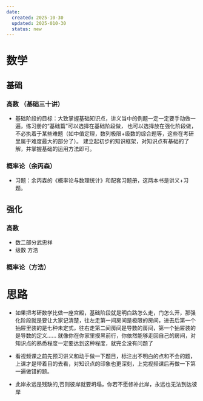 ```yaml
---
date:
  created: 2025-10-30
  updated: 2025-010-30
  status: new
---
```


# 数学
## 基础
### 高数 （基础三十讲）
- 基础阶段的目标：大致掌握基础知识点，讲义当中的例题一定一定要手动做一遍，练习册的“基础篇”可以选择在基础阶段做，
也可以选择放在强化阶段做，不必执着于某些难题（如中值定理，数列极限+级数的综合题等，这些在考研里属于难度最大的部分了）。
建立起初步的知识框架，对知识点有基础的了解，并掌握基础的运用方法即可。
### 概率论（余丙森）
- 习题：余丙森的《概率论与数理统计》和配套习题册，这两本书是讲义+习题。


## 强化
### 高数
- 数二部分武忠祥
- 级数 方浩

### 概率论（方浩）


# 思路
- 如果把考研数学比做一座宫殿，基础阶段就是明白路怎么走，门怎么开，那强化阶段就是要让大家记清楚，往左走第一间房间是极限的房间，进去后第一个抽屉里装的是七种未定式，往右走第二间房间是导数的房间，第一个抽屉装的是导数的定义……
就像你在你家里摸黑前行，你依然能够走回自己的房间，对知识点的熟悉程度一定要达到这种程度，就完全没有问题了
- 看视频课之前先预习讲义和动手做一下题目，标注出不明白的点和不会的题，
  上课才是带着目的去看，对知识点的印象也更深刻，上完视频课后再做一下第一遍做错的题。



- 此岸永远是残缺的,否则彼岸就要坍塌，你若不愿修补此岸，永远也无法到达彼岸

